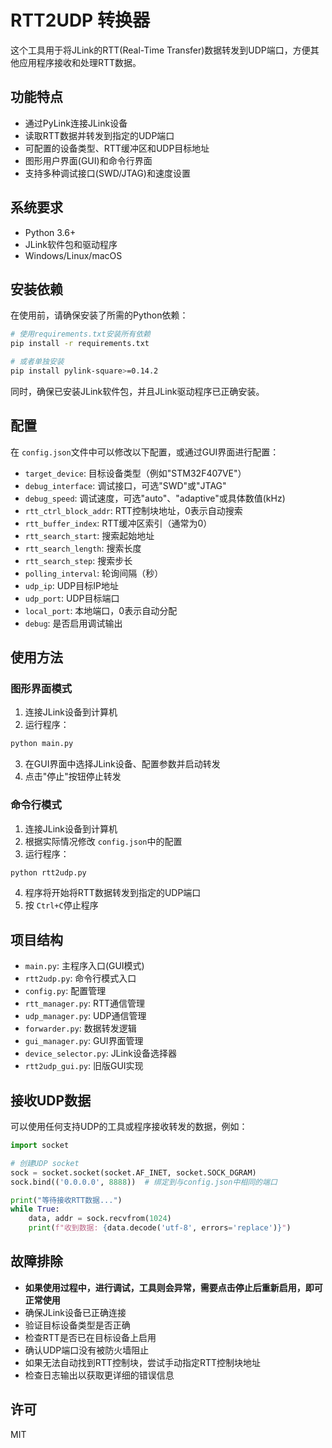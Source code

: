 # RTT2UDP 转换器

这个工具用于将JLink的RTT(Real-Time Transfer)数据转发到UDP端口，方便其他应用程序接收和处理RTT数据。

## 功能特点

- 通过PyLink连接JLink设备
- 读取RTT数据并转发到指定的UDP端口
- 可配置的设备类型、RTT缓冲区和UDP目标地址
- 图形用户界面(GUI)和命令行界面
- 支持多种调试接口(SWD/JTAG)和速度设置

## 系统要求

- Python 3.6+
- JLink软件包和驱动程序
- Windows/Linux/macOS

## 安装依赖

在使用前，请确保安装了所需的Python依赖：

```bash
# 使用requirements.txt安装所有依赖
pip install -r requirements.txt

# 或者单独安装
pip install pylink-square>=0.14.2
```

同时，确保已安装JLink软件包，并且JLink驱动程序已正确安装。

## 配置

在 `config.json`文件中可以修改以下配置，或通过GUI界面进行配置：

- `target_device`: 目标设备类型（例如"STM32F407VE"）
- `debug_interface`: 调试接口，可选"SWD"或"JTAG"
- `debug_speed`: 调试速度，可选"auto"、"adaptive"或具体数值(kHz)
- `rtt_ctrl_block_addr`: RTT控制块地址，0表示自动搜索
- `rtt_buffer_index`: RTT缓冲区索引（通常为0）
- `rtt_search_start`: 搜索起始地址
- `rtt_search_length`: 搜索长度
- `rtt_search_step`: 搜索步长
- `polling_interval`: 轮询间隔（秒）
- `udp_ip`: UDP目标IP地址
- `udp_port`: UDP目标端口
- `local_port`: 本地端口，0表示自动分配
- `debug`: 是否启用调试输出

## 使用方法

### 图形界面模式

1. 连接JLink设备到计算机
2. 运行程序：

```bash
python main.py
```

3. 在GUI界面中选择JLink设备、配置参数并启动转发
4. 点击"停止"按钮停止转发

### 命令行模式

1. 连接JLink设备到计算机
2. 根据实际情况修改 `config.json`中的配置
3. 运行程序：

```bash
python rtt2udp.py
```

4. 程序将开始将RTT数据转发到指定的UDP端口
5. 按 `Ctrl+C`停止程序

## 项目结构

- `main.py`: 主程序入口(GUI模式)
- `rtt2udp.py`: 命令行模式入口
- `config.py`: 配置管理
- `rtt_manager.py`: RTT通信管理
- `udp_manager.py`: UDP通信管理
- `forwarder.py`: 数据转发逻辑
- `gui_manager.py`: GUI界面管理
- `device_selector.py`: JLink设备选择器
- `rtt2udp_gui.py`: 旧版GUI实现

## 接收UDP数据

可以使用任何支持UDP的工具或程序接收转发的数据，例如：

```python
import socket

# 创建UDP socket
sock = socket.socket(socket.AF_INET, socket.SOCK_DGRAM)
sock.bind(('0.0.0.0', 8888))  # 绑定到与config.json中相同的端口

print("等待接收RTT数据...")
while True:
    data, addr = sock.recvfrom(1024)
    print(f"收到数据: {data.decode('utf-8', errors='replace')}")
```

## 故障排除

- **如果使用过程中，进行调试，工具则会异常，需要点击停止后重新启用，即可正常使用**
- 确保JLink设备已正确连接
- 验证目标设备类型是否正确
- 检查RTT是否已在目标设备上启用
- 确认UDP端口没有被防火墙阻止
- 如果无法自动找到RTT控制块，尝试手动指定RTT控制块地址
- 检查日志输出以获取更详细的错误信息

## 许可

MIT
